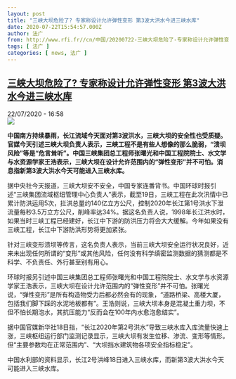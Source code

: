 ```yaml
---
layout: post
title: "三峡大坝危险了? 专家称设计允许弹性变形 第3波大洪水今进三峡水库"
date: 2020-07-22T15:54:57.000Z
author: 法广
from: http://www.rfi.fr//cn/中国/20200722-三峡大坝危险了-专家称设计允许弹性变形-第3波大洪水今进三峡水库
tags: [ 法广 ]
categories: [ news, 法广 ]
---
```

<!--1595433297000-->
[三峡大坝危险了? 专家称设计允许弹性变形 第3波大洪水今进三峡水库](http://www.rfi.fr//cn/%E4%B8%AD%E5%9B%BD/20200722-%E4%B8%89%E5%B3%A1%E5%A4%A7%E5%9D%9D%E5%8D%B1%E9%99%A9%E4%BA%86-%E4%B8%93%E5%AE%B6%E7%A7%B0%E8%AE%BE%E8%AE%A1%E5%85%81%E8%AE%B8%E5%BC%B9%E6%80%A7%E5%8F%98%E5%BD%A2-%E7%AC%AC3%E6%B3%A2%E5%A4%A7%E6%B4%AA%E6%B0%B4%E4%BB%8A%E8%BF%9B%E4%B8%89%E5%B3%A1%E6%B0%B4%E5%BA%93)
------

<div>
<div>22/07/2020 - 16:58</div><img src="https://s.rfi.fr/media/display/2569586e-c5ad-11ea-970f-005056a964fe/w:310/p:16x9/2020-07-14T045748Z_474442199_RC2SSH9W7FRV_RTRMADP_3_CHINA-FLOODS-THREEGORGES.JPG"><p><strong>中国南方持续暴雨，长江流域今天面对第3波洪水，三峡大坝的安全性也受质疑。官媒今天引述三峡大坝负责人表示，三峡工程不是有些人想像的那么脆弱，“溃坝风险”等是“危言耸听”。中国三峡集团总工程师张曙光和中国工程院院士、水文学与水资源学家王浩表示，三峡大坝在设计允许范围内的“弹性变形”并不可怕。消息指新第3波大洪水今天可能进入三峡水库。</strong></p><div class="t-content__body u-clearfix"><div class="m-interstitial"></div><p>据中央社今天报道，三峡大坝安不安全，中国专家连番背书。中国环球时报引述“三峡集团流域枢纽管理中心负责人”表示，截至19日，三峡工程在此次汛情中已累计防洪运用5次，拦洪总量约140亿立方公尺，控制2020年长江第1号洪水下泄流量每秒3.5万立方公尺，削峰率达34%。据这名负责人说，1998年长江洪水时，如果当时三峡工程已经建好，长江中下游的防洪压力将会大大缓解。今年如果没有三峡工程，长江中下游防洪形势将更加紧张。</p><p>针对三峡变形溃坝等传言，这名负责人表示，当前三峡大坝安全运行状况良好，近来未出现任何所谓的“变形”或其他风险，任何没有科学缜密监测数据的猜测都是不科学、不负责任、外行甚至别有用心。</p><p>环球时报另引述中国三峡集团总工程师张曙光和中国工程院院士、水文学与水资源学家王浩表示，三峡大坝在设计允许范围内的“弹性变形”并不可怕。张曙光说，“弹性变形”是所有构造物受力后都必然会有的现象，“道路桥梁、高楼大厦，包括我们脚下踩的水泥地板都有”。王浩则说，三峡大坝本身是混凝土重力坝，不但不怕长期泡水，其抗压能力“反而会在100年内水愈泡愈结实”。</p><p>据中国官媒新华社18日指，“长江2020年第2号洪水”导致三峡水库入库流量快速上涨，三峡枢纽运行部门监测记录显示，三峡大坝有发生位移、渗流、变形等情形。但“主要参数均在正常范围内”、“大坝挡水建筑物各项安全指标稳定”。</p><p>中国水利部的资料显示，长江2号洪峰18日进入三峡水库，而新第3波大洪水今天可能进入三峡水库。</p><div class="o-self-promo o-self-promo--nl o-self-promo--hidden" data-selfpromo-newsletter></div><div class="o-self-promo o-self-promo--app o-self-promo--hidden" data-selfpromo-app></div></div>
</div>
